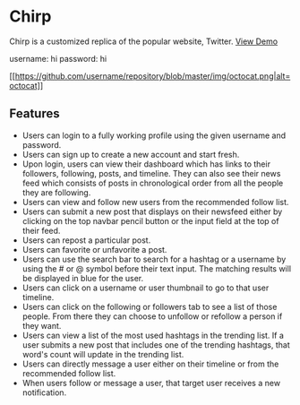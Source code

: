 # Chirp

Chirp is a customized replica of the popular website, Twitter.
[View Demo](https://coreysl-chirp.herokuapp.com/)


username: hi 
password: hi

[[https://github.com/username/repository/blob/master/img/octocat.png|alt=octocat]]


Features
--------

* Users can login to a fully working profile using the given username and password.
* Users can sign up to create a new account and start fresh.
* Upon login, users can view their dashboard which has links to their followers, following, posts, and timeline. They can also see their news feed which consists of posts in chronological order from all the people they are following.
* Users can view and follow new users from the recommended follow list.
* Users can submit a new post that displays on their newsfeed either by clicking on the top navbar pencil button or the input field at the top of their feed.
* Users can repost a particular post.
* Users can favorite or unfavorite a post.
* Users can use the search bar to search for a hashtag or a username by using the # or @ symbol before their text input. The matching results will be displayed in blue for the user.
* Users can click on a username or user thumbnail to go to that user timeline.
* Users can click on the following or followers tab to see a list of those people. From there they can choose to unfollow or refollow a person if they want.
* Users can view a list of the most used hashtags in the trending list. If a user submits a new post that includes one of the trending hashtags, that word's count will update in the trending list.
* Users can directly message a user either on their timeline or from the recommended follow list.
* When users follow or message a user, that target user receives a new notification.

